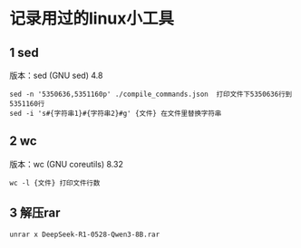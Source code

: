 # 记录用过的linux小工具
## 1 sed
版本：sed (GNU sed) 4.8
```
sed -n '5350636,5351160p' ./compile_commands.json  打印文件下5350636行到5351160行
sed -i 's#{字符串1}#{字符串2}#g' {文件} 在文件里替换字符串
```
## 2 wc
版本：wc (GNU coreutils) 8.32
```
wc -l {文件} 打印文件行数
```
## 3 解压rar
```
unrar x DeepSeek-R1-0528-Qwen3-8B.rar
```
